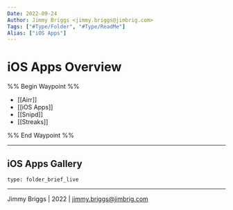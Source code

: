 ```yaml
---
Date: 2022-09-24
Author: Jimmy Briggs <jimmy.briggs@jimbrig.com>
Tags: ["#Type/Folder", "#Type/ReadMe"]
Alias: ["iOS Apps"]
---
```


# iOS Apps Overview

%% Begin Waypoint %%
- [[Airr]]
- [[iOS Apps]]
- [[Snipd]]
- [[Streaks]]

%% End Waypoint %%

***

## iOS Apps Gallery

 
```ccard
type: folder_brief_live
```
 

***

Jimmy Briggs | 2022 | <jimmy.briggs@jimbrig.com>



